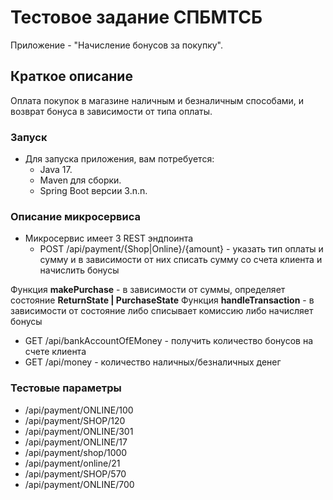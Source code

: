 # Тестовое задание СПБМТСБ

Приложение - "Начисление бонусов за покупку".

## Краткое описание

Оплата покупок в магазине наличным и безналичным способами, и возврат бонуса в зависимости от типа оплаты.

### Запуск

- Для запуска приложения, вам потребуется:
    - Java 17.
    - Maven для сборки.
    - Spring Boot версии 3.n.n.

### Описание микросервиса

- Микросервис имеет 3 REST эндпоинта
  - POST /api/payment/{Shop|Online}/{amount} - указать тип оплаты и сумму и в зависимости от них списать сумму со счета клиента и начислить бонусы

Функция **makePurchase** - в зависимости от суммы, определяет состояние **ReturnState | PurchaseState**
Функция **handleTransaction** - в зависимости от состояние либо списывает комиссию либо начисляет бонусы
  - GET /api/bankAccountOfEMoney - получить количество бонусов на счете клиента
  - GET /api/money - количество наличных/безналичных денег


### Тестовые параметры
- /api/payment/ONLINE/100
- /api/payment/SHOP/120
- /api/payment/ONLINE/301
- /api/payment/ONLINE/17
- /api/payment/shop/1000
- /api/payment/online/21
- /api/payment/SHOP/570
- /api/payment/ONLINE/700
 
